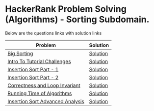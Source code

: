 # HackerRank Problem Solving (Algorithms) - Sorting Subdomain.

Below are the questions links with solution links


|Problem |Solution|
|--------------|--------|
|[Big Sorting](https://www.hackerrank.com/challenges/big-sorting)|[Solution](https://github.com/HarshOza36/Algorithms_HackerRank/blob/main/Sorting/bigSorting.py)|
|[Intro To Tutorial Challenges](https://www.hackerrank.com/challenges/tutorial-intro)|[Solution](https://github.com/HarshOza36/Algorithms_HackerRank/blob/main/Sorting/introToTutorialChallenges.py)|
|[Insertion Sort Part - 1](https://www.hackerrank.com/challenges/insertionsort1)|[Solution](https://github.com/HarshOza36/Algorithms_HackerRank/blob/main/Sorting/insertionSortPart1.py)|
|[Insertion Sort Part - 2](https://www.hackerrank.com/challenges/insertionsort2)|[Solution](https://github.com/HarshOza36/Algorithms_HackerRank/blob/main/Sorting/insertionSortPart2.py)|
|[Correctness and Loop Invariant](https://www.hackerrank.com/challenges/correctness-invariant)|[Solution](https://github.com/HarshOza36/Algorithms_HackerRank/blob/main/Sorting/correctnessAndTheLoopInvariant.py)|
|[Running Time of Algorithms](https://www.hackerrank.com/challenges/runningtime)|[Solution](https://github.com/HarshOza36/Algorithms_HackerRank/blob/main/Sorting/runningTimeOfAlgorithms.py)|
|[Insertion Sort Advanced Analysis](https://www.hackerrank.com/challenges/insertion-sort)|[Solution](https://github.com/HarshOza36/Algorithms_HackerRank/blob/main/Sorting/insertionSortAdvancedAnalysis.py)|
